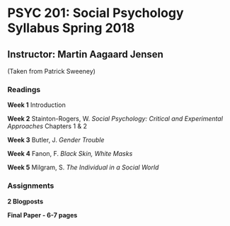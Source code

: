 # PSYC 201: Social Psychology Syllabus Spring 2018

## Instructor: Martin Aagaard Jensen
(Taken from Patrick Sweeney)

### Readings

**Week 1**
Introduction

**Week 2**
Stainton-Rogers, W. *Social Psychology: Critical and Experimental Approaches* Chapters 1 & 2 

**Week 3** 
Butler, J. *Gender Trouble* 

**Week 4**
Fanon, F. *Black Skin, White Masks*

**Week 5**
Milgram, S. *The Individual in a Social World*

### Assignments

**2 Blogposts**

**Final Paper - 6-7 pages**
